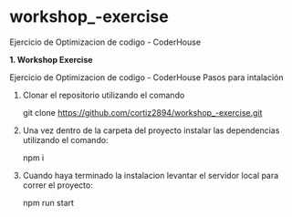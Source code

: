 # workshop_-exercise
Ejercicio de Optimizacion de codigo - CoderHouse

**1.  Workshop Exercise**

Ejercicio de Optimizacion de codigo - CoderHouse
Pasos para intalación

1. Clonar el repositorio utilizando el comando 

    git clone https://github.com/cortiz2894/workshop_-exercise.git

2. Una vez dentro de la carpeta del proyecto instalar las dependencias utilizando el comando:

    npm i
    
3. Cuando haya terminado la instalacion levantar el servidor local para correr el proyecto:

    npm run start
